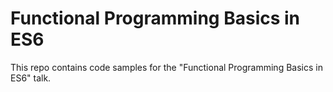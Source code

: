 # Functional Programming Basics in ES6

This repo contains code samples for the "Functional Programming Basics in ES6"
talk.
